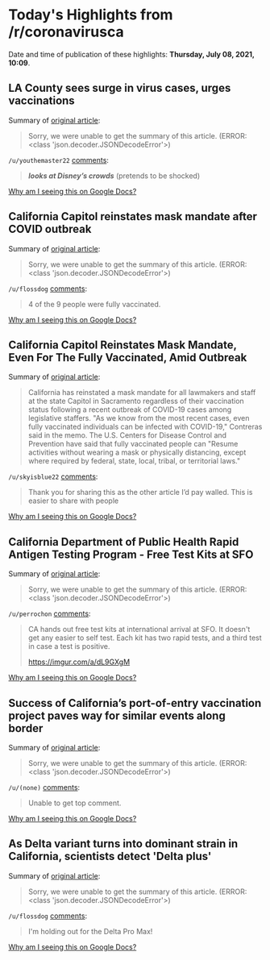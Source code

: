 # Today's Highlights from /r/coronavirusca

Date and time of publication of these highlights: **Thursday, July 08, 2021, 10:09**.

## LA County sees surge in virus cases, urges vaccinations

Summary of [original article](https://www.sfgate.com/news/article/LA-County-sees-surge-in-virus-cases-urges-16291079.php):

> Sorry, we were unable to get the summary of this article. (ERROR: <class 'json.decoder.JSONDecodeError'>)

`/u/youthemaster22` [comments](https://www.reddit.com/r/CoronavirusCA/comments/ocyxys/la_county_sees_surge_in_virus_cases_urges/):

> ***looks at Disney’s crowds*** (pretends to be shocked)

[Why am I seeing this on Google Docs?](https://docs.google.com/document/d/1Dc6We63vOXIZsc0op-Bt4abqkYjXzOigalQqFxmvvbM/edit?usp=sharing)

## California Capitol reinstates mask mandate after COVID outbreak

Summary of [original article](https://www.sfchronicle.com/health/article/California-Capitol-reinstates-mask-mandate-after-16299418.php#photo-21170296):

> Sorry, we were unable to get the summary of this article. (ERROR: <class 'json.decoder.JSONDecodeError'>)

`/u/flossdog` [comments](https://www.reddit.com/r/CoronavirusCA/comments/ofxuvl/california_capitol_reinstates_mask_mandate_after/):

> 4 of the 9 people were fully vaccinated.

[Why am I seeing this on Google Docs?](https://docs.google.com/document/d/1Dc6We63vOXIZsc0op-Bt4abqkYjXzOigalQqFxmvvbM/edit?usp=sharing)

## California Capitol Reinstates Mask Mandate, Even For The Fully Vaccinated, Amid Outbreak

Summary of [original article](https://www.huffpost.com/entry/california-capitol-mask-mandate-covid-19_n_60e6221fe4b0f79e8fe71df4):

> California has reinstated a mask mandate for all lawmakers and staff at the state Capitol in Sacramento  regardless of their vaccination status  following a recent outbreak of COVID-19 cases among legislative staffers. "As we know from the most recent cases, even fully vaccinated individuals can be infected with COVID-19," Contreras said in the memo. The U.S. Centers for Disease Control and Prevention have said that fully vaccinated people can "Resume activities without wearing a mask or physically distancing, except where required by federal, state, local, tribal, or territorial laws."

`/u/skyisblue22` [comments](https://www.reddit.com/r/CoronavirusCA/comments/og2dw6/california_capitol_reinstates_mask_mandate_even/):

> Thank you for sharing this as the other article I’d pay walled. This is easier to share with people

[Why am I seeing this on Google Docs?](https://docs.google.com/document/d/1Dc6We63vOXIZsc0op-Bt4abqkYjXzOigalQqFxmvvbM/edit?usp=sharing)

## California Department of Public Health Rapid Antigen Testing Program - Free Test Kits at SFO

Summary of [original article](https://my.primary.health/r/flysfo?registration_type=traveler):

> Sorry, we were unable to get the summary of this article. (ERROR: <class 'json.decoder.JSONDecodeError'>)

`/u/perrochon` [comments](https://www.reddit.com/r/CoronavirusCA/comments/ofvw01/california_department_of_public_health_rapid/):

> CA hands out free test kits at international arrival at SFO. It doesn't get any easier to self test. Each kit has two rapid tests, and a third test in case a test is positive. 
> 
> https://imgur.com/a/dL9GXgM

[Why am I seeing this on Google Docs?](https://docs.google.com/document/d/1Dc6We63vOXIZsc0op-Bt4abqkYjXzOigalQqFxmvvbM/edit?usp=sharing)

## Success of California’s port-of-entry vaccination project paves way for similar events along border

Summary of [original article](https://www.kron4.com/border-report-tour/success-of-californias-port-of-entry-vaccination-project-paves-way-for-similar-events-along-border/):

> Sorry, we were unable to get the summary of this article. (ERROR: <class 'json.decoder.JSONDecodeError'>)

`/u/(none)` [comments](https://www.reddit.com/r/CoronavirusCA/comments/og5rho/success_of_californias_portofentry_vaccination/):

> Unable to get top comment.

[Why am I seeing this on Google Docs?](https://docs.google.com/document/d/1Dc6We63vOXIZsc0op-Bt4abqkYjXzOigalQqFxmvvbM/edit?usp=sharing)

## As Delta variant turns into dominant strain in California, scientists detect 'Delta plus'

Summary of [original article](https://abc7news.com/10863428/?ex_cid=TA_KGO_FB&taid=60e3b5b569c7e100014bc127&utm_campaign=trueAnthem%3A+Trending+Content&utm_medium=trueAnthem&utm_source=facebook):

> Sorry, we were unable to get the summary of this article. (ERROR: <class 'json.decoder.JSONDecodeError'>)

`/u/flossdog` [comments](https://www.reddit.com/r/CoronavirusCA/comments/oel9jp/as_delta_variant_turns_into_dominant_strain_in/):

> I'm holding out for the Delta Pro Max!

[Why am I seeing this on Google Docs?](https://docs.google.com/document/d/1Dc6We63vOXIZsc0op-Bt4abqkYjXzOigalQqFxmvvbM/edit?usp=sharing)

